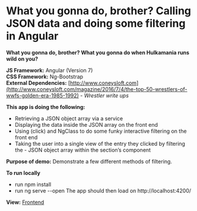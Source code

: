 # What you gonna do, brother? Calling JSON data and doing some filtering in Angular

**What you gonna do, brother? What you gonna do when Hulkamania runs wild on you?**

**JS Framework:** Angular (Version 7)<br>
**CSS Framework:** Ng-Bootstrap<br>
**External Dependencies:** [http://www.coneysloft.com](http://www.coneysloft.com/magazine/2016/7/4/the-top-50-wrestlers-of-wwfs-golden-era-1985-1992) *- Wrestler write ups*

**This app is doing the following:**

- Retrieving a JSON object array via a service
- Displaying the data inside the JSON array on the front end
- Using (click) and NgClass to do some funky interactive filtering on the front end
- Taking the user into a single view of the entry they clicked by filtering the - JSON object array within the section’s component


**Purpose of demo:** Demonstrate a few different methods of filtering.

**To run locally**
- run npm install
- run ng serve --open
The app should then load on http://localhost:4200/

**View:** [Frontend](https://angular-wrestlers.netlify.app "See the front end in action")
